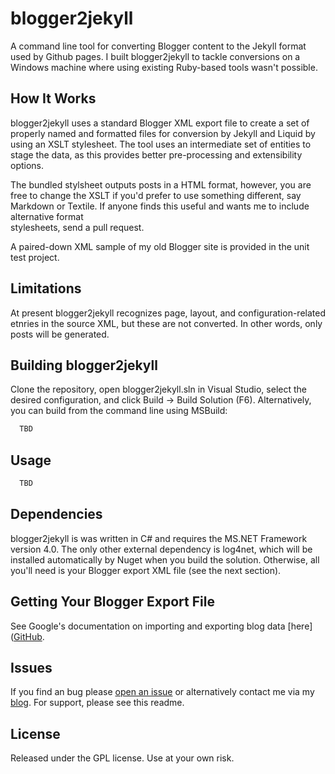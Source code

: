 blogger2jekyll
==============

A command line tool for converting Blogger content to the Jekyll format used by Github pages. I built blogger2jekyll 
to tackle conversions on a Windows machine where using existing Ruby-based tools wasn't possible. 

## How It Works
blogger2jekyll uses a standard Blogger XML export file to create a set of properly named and formatted files for 
conversion by Jekyll and Liquid by using an XSLT stylesheet. The tool uses an intermediate set of entities to stage the 
data, as this provides better pre-processing and extensibility options.

The bundled stylsheet outputs posts in a HTML format, however, you are free to change the XSLT if you'd prefer to use 
something different, say Markdown or Textile. If anyone finds this useful and wants me to include alternative format  
stylesheets, send a pull request.

A paired-down XML sample of my old Blogger site is provided in the unit test project.

## Limitations
At present blogger2jekyll recognizes page, layout, and configuration-related etnries in the source XML, but these are 
not converted. In other words, only posts will be generated.

## Building blogger2jekyll
Clone the repository, open blogger2jekyll.sln in Visual Studio, select the desired configuration, and click Build -> 
Build Solution (F6). Alternatively, you can build from the command line using MSBuild:
```powershell
  TBD
```

## Usage
```powershell
  TBD
```

## Dependencies
blogger2jekyll is was written in C# and requires the MS.NET Framework version 4.0. The only other external dependency
is log4net, which will be installed automatically by Nuget when you build the solution. Otherwise, all you'll need is 
your Blogger export XML file (see the next section).

## Getting Your Blogger Export File
See Google's documentation on importing and exporting blog data [here]([GitHub](http://support.google.com/blogger/bin/answer.py?hl=en&answer=97416). 

## Issues
If you find an bug please [open an issue](https://github.com/kcargile/blogger2jekyll/issues) or alternatively contact 
me via my [blog](http://www.kriscargile.com). For support, please see this readme.

## License
Released under the GPL license. Use at your own risk.
